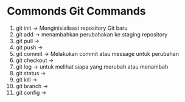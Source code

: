 # Commonds Git Commands

1. git init -> Menginisialisasi repository Git baru
2. git add -> menambahkan perubahakan ke staging repository
3. git pull ->
4. git push ->
5. git commit -> Melakukan commit atau message untuk perubahan
6. git checkout ->
7. git log -> untuk melihat siapa yang merubah atau menambah
8. git status ->
9. git kill ->
10. git branch ->
11. git config ->
